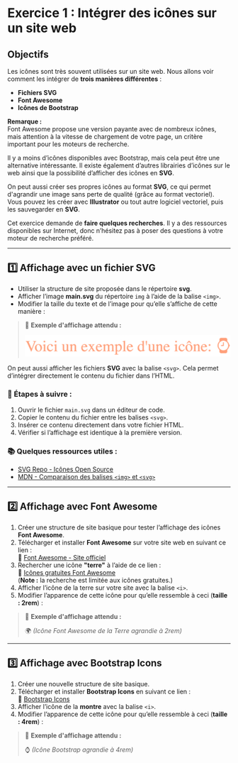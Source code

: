 # Exercice 1 : Intégrer des icônes sur un site web

## Objectifs
Les icônes sont très souvent utilisées sur un site web. Nous allons voir comment les intégrer de **trois manières différentes** :
- **Fichiers SVG**
- **Font Awesome**
- **Icônes de Bootstrap**

**Remarque :**  
Font Awesome propose une version payante avec de nombreux icônes, mais attention à la vitesse de chargement de votre page, un critère important pour les moteurs de recherche.

Il y a moins d’icônes disponibles avec Bootstrap, mais cela peut être une alternative intéressante. Il existe également d’autres librairies d’icônes sur le web ainsi que la possibilité d’afficher des icônes en **SVG**.

On peut aussi créer ses propres icônes au format **SVG**, ce qui permet d'agrandir une image sans perte de qualité (grâce au format vectoriel). Vous pouvez les créer avec **Illustrator** ou tout autre logiciel vectoriel, puis les sauvegarder en **SVG**.

Cet exercice demande de **faire quelques recherches**. Il y a des ressources disponibles sur Internet, donc n’hésitez pas à poser des questions à votre moteur de recherche préféré.

---

## 1️⃣ Affichage avec un fichier **SVG**
- Utiliser la structure de site proposée dans le répertoire **svg**.
- Afficher l’image **main.svg** du répertoire `img` à l’aide de la balise `<img>`.
- Modifier la taille du texte et de l’image pour qu’elle s’affiche de cette manière :

> 📌 **Exemple d'affichage attendu :**
>
> ![Exemple d'affichage SVG](exemple-bootstrap.png)

On peut aussi afficher les fichiers **SVG** avec la balise `<svg>`. Cela permet d’intégrer directement le contenu du fichier dans l’HTML.

### 🔹 Étapes à suivre :
1. Ouvrir le fichier `main.svg` dans un éditeur de code.
2. Copier le contenu du fichier entre les balises `<svg>`.
3. Insérer ce contenu directement dans votre fichier HTML.
4. Vérifier si l’affichage est identique à la première version.

### 📚 Quelques ressources utiles :
- [SVG Repo - Icônes Open Source](https://www.svgrepo.com)
- [MDN - Comparaison des balises `<img>` et `<svg>`](https://developer.mozilla.org/fr/docs/Learn/HTML/Multimedia_and_embedding/Adding_vector_graphics_to_the_Web)

---

## 2️⃣ Affichage avec **Font Awesome**
1. Créer une structure de site basique pour tester l’affichage des icônes **Font Awesome**.
2. Télécharger et installer **Font Awesome** sur votre site web en suivant ce lien :  
   🔗 [Font Awesome - Site officiel](https://fontawesome.com)
3. Rechercher une icône **"terre"** à l’aide de ce lien :  
   🔗 [Icônes gratuites Font Awesome](https://fontawesome.com/v5.15/icons?d=gallery&p=1&m=free)  
   (**Note :** la recherche est limitée aux icônes gratuites.)
4. Afficher l’icône de la terre sur votre site avec la balise `<i>`.
5. Modifier l’apparence de cette icône pour qu’elle ressemble à ceci (**taille : 2rem**) :

> 📌 **Exemple d'affichage attendu :**
>
> 🌍 *(Icône Font Awesome de la Terre agrandie à 2rem)*

---

## 3️⃣ Affichage avec **Bootstrap Icons**
1. Créer une nouvelle structure de site basique.
2. Télécharger et installer **Bootstrap Icons** en suivant ce lien :  
   🔗 [Bootstrap Icons](https://icons.getbootstrap.com)
3. Afficher l’icône de la **montre** avec la balise `<i>`.
4. Modifier l’apparence de cette icône pour qu’elle ressemble à ceci (**taille : 4rem**) :

> 📌 **Exemple d'affichage attendu :**
>
> ⌚ *(Icône Bootstrap agrandie à 4rem)*
